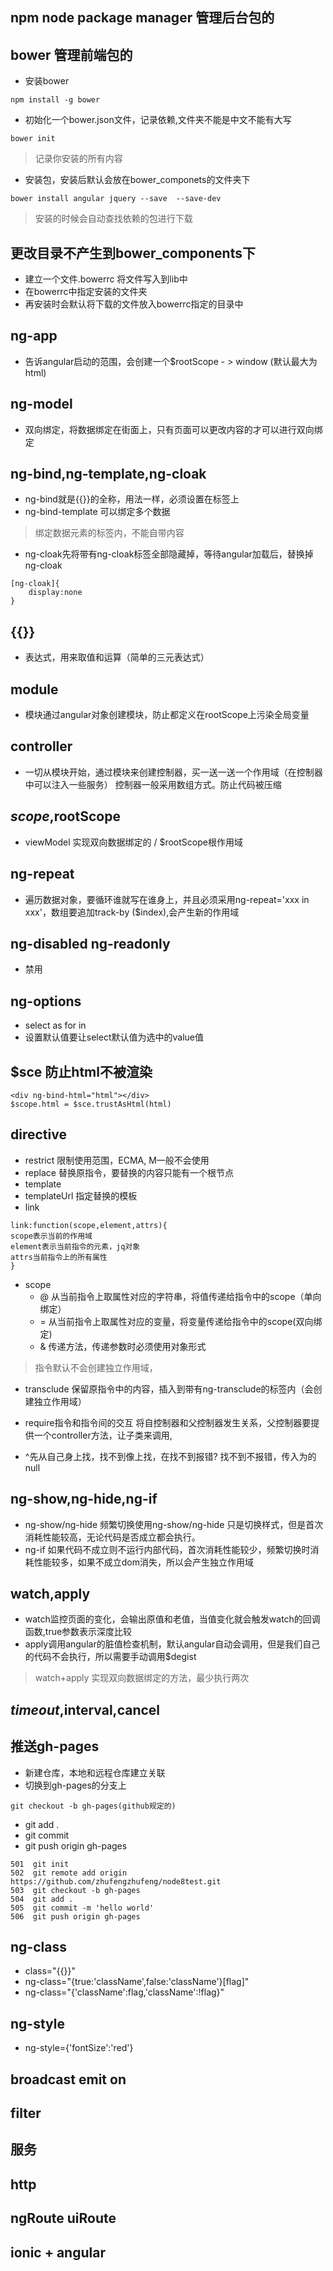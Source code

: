﻿## npm node package manager 管理后台包的
## bower 管理前端包的
- 安装bower 
```
npm install -g bower
```  

- 初始化一个bower.json文件，记录依赖,文件夹不能是中文不能有大写
```
bower init
```  

> 记录你安装的所有内容

- 安装包，安装后默认会放在bower_componets的文件夹下
```
bower install angular jquery --save  --save-dev
```

> 安装的时候会自动查找依赖的包进行下载

## 更改目录不产生到bower_components下
- 建立一个文件.bowerrc 将文件写入到lib中
- 在bowerrc中指定安装的文件夹
- 再安装时会默认将下载的文件放入bowerrc指定的目录中

## ng-app  

- 告诉angular启动的范围，会创建一个$rootScope - > window (默认最大为html)  

## ng-model  

- 双向绑定，将数据绑定在街面上，只有页面可以更改内容的才可以进行双向绑定  

## ng-bind,ng-template,ng-cloak
- ng-bind就是{{}}的全称，用法一样，必须设置在标签上
- ng-bind-template 可以绑定多个数据

> 绑定数据元素的标签内，不能自带内容

- ng-cloak先将带有ng-cloak标签全部隐藏掉，等待angular加载后，替换掉ng-cloak   

```
[ng-cloak]{
    display:none
}
```  

## {{}}  

- 表达式，用来取值和运算（简单的三元表达式）  

## module
- 模块通过angular对象创建模块，防止都定义在rootScope上污染全局变量  

## controller  

- 一切从模块开始，通过模块来创建控制器，买一送一送一个作用域（在控制器中可以注入一些服务） 控制器一般采用数组方式。防止代码被压缩  

## $scope,$rootScope  

- viewModel 实现双向数据绑定的 / $rootScope根作用域  

## ng-repeat  

- 遍历数据对象，要循环谁就写在谁身上，并且必须采用ng-repeat='xxx in xxx'，数组要追加track-by ($index),会产生新的作用域  

## ng-disabled ng-readonly  

- 禁用  
 
## ng-options  
- select as for in
- 设置默认值要让select默认值为选中的value值  

## $sce 防止html不被渲染  

```
<div ng-bind-html="html"></div>
$scope.html = $sce.trustAsHtml(html)
```  

## directive
- restrict
限制使用范围，ECMA, M一般不会使用
- replace
替换原指令，要替换的内容只能有一个根节点
- template
- templateUrl
指定替换的模板
- link
```
link:function(scope,element,attrs){
scope表示当前的作用域
element表示当前指令的元素，jq对象
attrs当前指令上的所有属性
}
```
- scope
    - @ 从当前指令上取属性对应的字符串，将值传递给指令中的scope（单向绑定）
    - = 从当前指令上取属性对应的变量，将变量传递给指令中的scope(双向绑定)
    - & 传递方法，传递参数时必须使用对象形式

> 指令默认不会创建独立作用域，

- transclude
保留原指令中的内容，插入到带有ng-transclude的标签内（会创建独立作用域）


- require指令和指令间的交互
将自控制器和父控制器发生关系，父控制器要提供一个controller方法，让子类来调用,
- ^先从自己身上找，找不到像上找，在找不到报错? 找不到不报错，传入为的null

## ng-show,ng-hide,ng-if
- ng-show/ng-hide
频繁切换使用ng-show/ng-hide 只是切换样式，但是首次消耗性能较高，无论代码是否成立都会执行。
- ng-if
如果代码不成立则不运行内部代码，首次消耗性能较少，频繁切换时消耗性能较多，如果不成立dom消失，所以会产生独立作用域
## watch,apply
- watch监控页面的变化，会输出原值和老值，当值变化就会触发watch的回调函数,true参数表示深度比较
- apply调用angular的脏值检查机制，默认angular自动会调用，但是我们自己的代码不会执行，所以需要手动调用$degist

> watch+apply 实现双向数据绑定的方法，最少执行两次

## $timeout,$interval,cancel


## 推送gh-pages
- 新建仓库，本地和远程仓库建立关联
- 切换到gh-pages的分支上
```
git checkout -b gh-pages(github规定的)
```
- git add .
- git commit
- git push origin gh-pages
```
501  git init 
502  git remote add origin https://github.com/zhufengzhufeng/node8test.git
503  git checkout -b gh-pages
504  git add .
505  git commit -m 'hello world'
506  git push origin gh-pages
```
## ng-class  
- class="{{}}"
- ng-class="{true:'className',false:'className'}[flag]"
- ng-class="{'className':flag,'className':!flag}"
## ng-style
- ng-style={'fontSize':'red'}
## broadcast emit on  

## filter  

## 服务  

## http  

## ngRoute uiRoute  

## ionic + angular  
